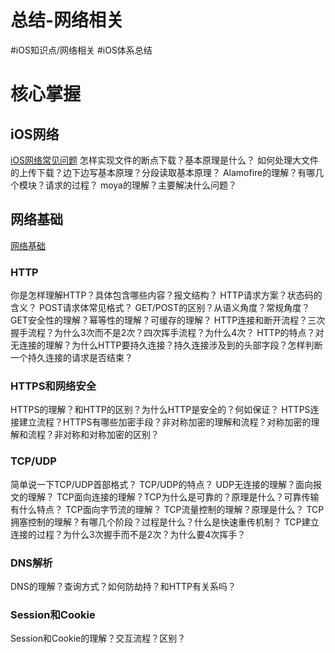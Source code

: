 # 总结-网络相关
#iOS知识点/网络相关 #iOS体系总结

# 核心掌握
## iOS网络
[iOS网络常见问题](bear://x-callback-url/open-note?id=EB8789F6-19BA-4701-A9FF-2E3AB98F5E34-2318-0001AEDCC0F44761)
怎样实现文件的断点下载？基本原理是什么？
如何处理大文件的上传下载？边下边写基本原理？分段读取基本原理？
Alamofire的理解？有哪几个模块？请求的过程？
moya的理解？主要解决什么问题？

## 网络基础
[网络基础](bear://x-callback-url/open-note?id=6841FA91-AF6D-4D67-BE30-F5BDF2E27664-2318-00028DBC44532101)

### HTTP
你是怎样理解HTTP？具体包含哪些内容？报文结构？
HTTP请求方案？状态码的含义？
POST请求体常见格式？
GET/POST的区别？从语义角度？常规角度？GET安全性的理解？幂等性的理解？可缓存的理解？
HTTP连接和断开流程？三次握手流程？为什么3次而不是2次？四次挥手流程？为什么4次？
HTTP的特点？对无连接的理解？为什么HTTP要持久连接？持久连接涉及到的头部字段？怎样判断一个持久连接的请求是否结束？

### HTTPS和网络安全
HTTPS的理解？和HTTP的区别？为什么HTTP是安全的？何如保证？
HTTPS连接建立流程？HTTPS有哪些加密手段？非对称加密的理解和流程？对称加密的理解和流程？非对称和对称加密的区别？

### TCP/UDP
简单说一下TCP/UDP首部格式？
TCP/UDP的特点？
UDP无连接的理解？面向报文的理解？
TCP面向连接的理解？TCP为什么是可靠的？原理是什么？可靠传输有什么特点？
TCP面向字节流的理解？
TCP流量控制的理解？原理是什么？
TCP拥塞控制的理解？有哪几个阶段？过程是什么？什么是快速重传机制？
TCP建立连接的过程？为什么3次握手而不是2次？为什么要4次挥手？

### DNS解析
DNS的理解？查询方式？如何防劫持？和HTTP有关系吗？

### Session和Cookie
Session和Cookie的理解？交互流程？区别？
